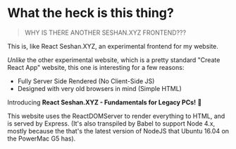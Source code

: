 # What the heck is this thing?
> WHY IS THERE ANOTHER SESHAN.XYZ FRONTEND???

This is, like React Seshan.XYZ, an experimental frontend for my website.

*Unlike* the other experimental website, which is a pretty standard "Create React App" website, 
this one is interesting for a few reasons:
* Fully Server Side Rendered (No Client-Side JS)
* Designed with very old browsers in mind (Simple HTML)

Introducing **React Seshan.XYZ - Fundamentals for Legacy PCs!** :tada:

This website uses the ReactDOMServer to render everything to HTML, and is served by Express. (It's also transpiled by 
Babel to support Node 4.x, mostly because the that's the latest version of NodeJS that Ubuntu 16.04 on the PowerMac G5 has).
